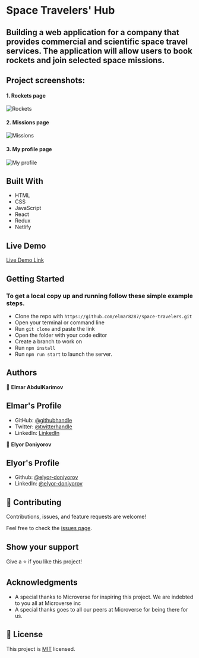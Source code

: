 # Space Travelers' Hub

## Building a web application for a company that provides commercial and scientific space travel services. The application will allow users to book rockets and join selected space missions.

## Project screenshots:

#### 1. Rockets page
![Rockets](./src/img/rockets.PNG)

#### 2. Missions page
![Missions](./src/img/missions.PNG)

#### 3. My profile page
![My profile](./src/img/profile.PNG)

## Built With

- HTML
- CSS
- JavaScript
- React
- Redux
- Netlify

## Live Demo

[Live Demo Link](https://space-travelers.netlify.app/)

## Getting Started

### To get a local copy up and running follow these simple example steps.

- Clone the repo with `https://github.com/elmar8287/space-travelers.git`
- Open your terminal or command line
- Run `git clone` and paste the link
- Open the folder with your code editor
- Create a branch to work on
- Run `npm install`
- Run `npm run start` to launch the server.

## Authors

👤 **Elmar AbdulKarimov**

## Elmar's Profile

- GitHub: [@githubhandle](https://github.com/elmar8287)
- Twitter: [@twitterhandle](https://twitter.com/EAbdulkarimov)
- LinkedIn: [LinkedIn](/)

👤 **Elyor Doniyorov**

## Elyor's Profile

- Github: [@elyor-doniyorov](https://github.com/elyor-doniyorov)
- LinkedIn: [@elyor-doniyorov](www.linkedin.com/in/elyor-doniyorov)

## 🤝 Contributing

Contributions, issues, and feature requests are welcome!

Feel free to check the [issues page](https://github.com/elmar8287/space-travelers/issues/25).

## Show your support

Give a ⭐️ if you like this project!

## Acknowledgments

- A special thanks to Microverse for inspiring this project. We are indebted to you all at Microverse inc
- A special thanks goes to all our peers at Microverse for being there for us.

## 📝 License

This project is [MIT](/MIT.md) licensed.
